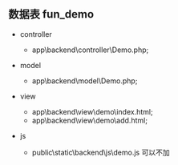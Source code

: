 ## 数据表 fun_demo
- controller

    -    app\backend\controller\Demo.php;
- model

    -    app\backend\model\Demo.php;
- view
    - app\backend\view\demo\index.html;
    - app\backend\view\demo\add.html;
- js

    - public\static\backend\js\demo.js  可以不加
    